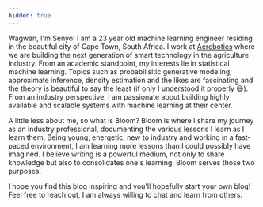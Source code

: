 ```yaml
---
hidden: true
---
```


Wagwan, I'm Senyo! I am a 23 year old machine learning engineer residing in the beautiful city of Cape Town, South Africa. I work at [Aerobotics](https://aerobotics.com) where we are building the next generation of smart technology in the agriculture industry. From an academic standpoint, my interests lie in 
statistical machine learning. Topics such as probabilisitic generative modeling, approximate inference, density estimation and the likes are fascinating and the theory is beautiful to
say the least (if only I understood it properly 😆). From an industry perspective, I am passionate about building highly available and scalable systems with machine learning at their center.

A little less about me, so what is Bloom? Bloom is where I share my journey as an industry professional, documenting the various lessons I learn as I learn them. Being young, energetic, new to industry and working in a fast-paced environment, I am learning more lessons than I could possibly have imagined. I believe writing is a powerful medium, not only to share knowledge
but also to consolidates one's learning. Bloom serves those two purposes.

I hope you find this blog inspiring and you'll hopefully start your own blog! Feel free to reach out, I am always willing to chat and learn from others.